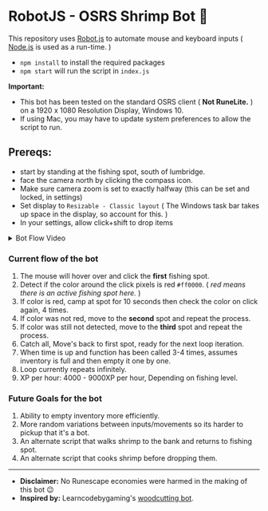 # RobotJS - OSRS Shrimp Bot 🦐

This repository uses [Robot.js](https://robotjs.io/) to automate mouse and keyboard inputs ( [Node.js](https://nodejs.org/en) is used as a run-time. )

- `npm install` to install the required packages
- `npm start` will run the script in `index.js`

**Important:**

- This bot has been tested on the standard OSRS client ( **Not RuneLite.** ) on a 1920 x 1080 Resolution Display, Windows 10.
- If using Mac, you may have to update system preferences to allow the script to run.

## Prereqs:

- start by standing at the fishing spot, south of lumbridge.
- face the camera north by clicking the compass icon.
- Make sure camera zoom is set to exactly halfway (this can be set and locked, in settings)
- Set display to `Resizable - Classic layout` ( The Windows task bar takes up space in the display, so account for this. )
- In your settings, allow click+shift to drop items

<details>

  <summary>Bot Flow Video</summary>

https://github.com/DragonDagger/robotjs-shrimp/assets/101432646/f6bbcfc1-028a-4f10-a019-cd39a245930b

</details>

### Current flow of the bot

1. The mouse will hover over and click the **first** fishing spot.
2. Detect if the color around the click pixels is red `#ff0000`. ( _red means there is an active fishing spot here._ )
3. If color is red, camp at spot for 10 seconds then check the color on click again, 4 times.
4. If color was not red, move to the **second** spot and repeat the process.
5. If color was still not detected, move to the **third** spot and repeat the process.
6. Catch all, Move's back to first spot, ready for the next loop iteration.
7. When time is up and function has been called 3-4 times, assumes inventory is full and then empty it one by one.
8. Loop currently repeats infinitely.
9. XP per hour: 4000 - 9000XP per hour, Depending on fishing level.

### Future Goals for the bot

1. Ability to empty inventory more efficiently.
2. More random variations between inputs/movements so its harder to pickup that it's a bot.
3. An alternate script that walks shrimp to the bank and returns to fishing spot.
4. An alternate script that cooks shrimp before dropping them.

---

- **Disclaimer:** No Runescape economies were harmed in the making of this bot 😉
- **Inspired by:** Learncodebygaming's [woodcutting bot](https://github.com/learncodebygaming/woodcutter).
